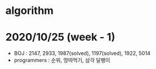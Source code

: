 # algorithm
# 2020/10/25 (week - 1)
  - BOJ : 2147, 2933, 1987(solved), 1197(solved), 1922, 5014
  - programmers : 순위, 땅따먹기, 삼각 달팽이
